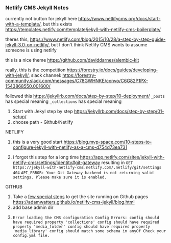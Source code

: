 ### Netlify CMS Jekyll Notes

currently not button for jekyll here https://www.netlifycms.org/docs/start-with-a-template/, but this exists https://templates.netlify.com/template/jekyll-with-netlify-cms-boilerplate/

theres this, https://www.netlify.com/blog/2015/10/28/a-step-by-step-guide-jekyll-3.0-on-netlify/, but I don't think
Netlify CMS wants to assume someone is using netlify

this is a nice theme https://github.com/daviddarnes/alembic-kit

really, this is the competition https://forestry.io/docs/guides/developing-with-jekyll/,
slack channel: https://forestry-community.slack.com/messages/C78GWHNKE/convo/C6G82P1PX-1543868550.001600/

followed this https://jekyllrb.com/docs/step-by-step/10-deployment/
`_posts` has special meaning
`_collections` has special meaning

1. Start with Jekyl step by step https://jekyllrb.com/docs/step-by-step/01-setup/
2. choose path - Github/Netlify

NETLIFY

1. this is a very good start
   https://blog.mvp-space.com/10-steps-to-configure-jekyll-with-netlify-as-a-cms-d754d73ea731

2) i forgot this step for a long time https://app.netlify.com/sites/jekyll-with-netlify-cms/settings/identity#git-gateway
   resulting in
   `GET https://jekyll-with-netlify-cms.netlify.com/.netlify/git/settings 404`
   `API_ERROR: Your Git Gateway backend is not returning valid settings. Please make sure it is enabled.`

GITHUB

1. Take a [few special steps](https://github.com/jekyll/jekyll/issues/332) to get the site running on Github pages https://adamwatters.github.io/netlify-cms-jekyll/blog.html
2. add base admin dir

3) `Error loading the CMS configuration Config Errors: config should have required property 'collections' config should have required property 'media_folder' config should have required property 'media_library' config should match some schema in anyOf Check your config.yml file.`
